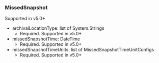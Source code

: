 ### MissedSnapshot
Supported in v5.0+

- archivalLocationType: list of System.Strings
  - Required. Supported in v5.0+
- missedSnapshotTime: DateTime
  - Required. Supported in v5.0+
- missedSnapshotTimeUnits: list of MissedSnapshotTimeUnitConfigs
  - Required. Supported in v5.0+
